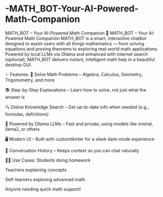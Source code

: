 # -MATH_BOT-Your-AI-Powered-Math-Companion
MATH_BOT – Your AI-Powered Math Companion
🤖 MATH_BOT – Your AI-Powered Math Companion
MATH_BOT is a smart, interactive chatbot designed to assist users with all things mathematics — from solving equations and proving theorems to exploring real-world math applications. Powered by local LLMs via Ollama and enhanced with internet search (optional), MATH_BOT delivers instant, intelligent math help in a beautiful desktop GUI.

✨ Features:
🧮 Solve Math Problems – Algebra, Calculus, Geometry, Trigonometry, and more

📚 Step-by-Step Explanations – Learn how to solve, not just what the answer is

🔍 Online Knowledge Search – Get up-to-date info when needed (e.g., formulas, definitions)

🧠 Powered by Ollama LLMs – Fast and private, using models like mistral, llama2, or others

🖥️ Modern UI – Built with customtkinter for a sleek dark-mode experience

🧵 Conversation History – Keeps context so you can chat naturally

🧑‍🏫 Use Cases:
Students doing homework

Teachers explaining concepts

Self-learners exploring advanced math

Anyone needing quick math support!

